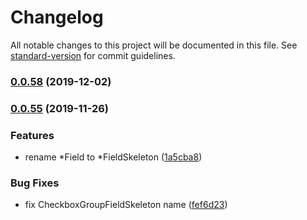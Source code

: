 # Changelog

All notable changes to this project will be documented in this file. See [standard-version](https://github.com/conventional-changelog/standard-version) for commit guidelines.

### [0.0.58](https://github.com/gatsby-inc/gatsby-interface/compare/v0.0.58-next.5...v0.0.58) (2019-12-02)

### [0.0.55](https://github.com/gatsby-inc/gatsby-interface/compare/v0.0.52...v0.0.55) (2019-11-26)

### Features

- rename *Field to *FieldSkeleton ([1a5cba8](https://github.com/gatsby-inc/gatsby-interface/commit/1a5cba812e73853fd904d0738f9334d0a7ab7d8c))

### Bug Fixes

- fix CheckboxGroupFieldSkeleton name ([fef6d23](https://github.com/gatsby-inc/gatsby-interface/commit/fef6d233c159e257b9b312cd99e99a62e7344dc1))
